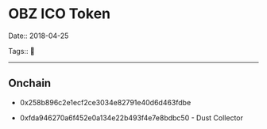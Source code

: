 # OBZ ICO Token

Date:: 2018-04-25

Tags:: 🔑

---





## Onchain

- 0x258b896c2e1ecf2ce3034e82791e40d6d463fdbe

- 0xfda946270a6f452e0a134e22b493f4e7e8bdbc50 - Dust Collector